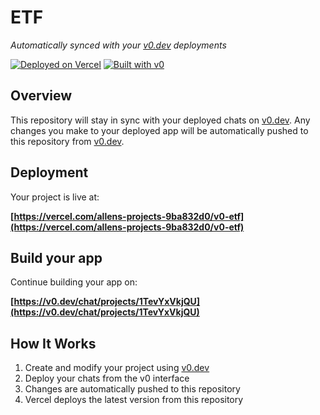 # ETF

*Automatically synced with your [v0.dev](https://v0.dev) deployments*

[![Deployed on Vercel](https://img.shields.io/badge/Deployed%20on-Vercel-black?style=for-the-badge&logo=vercel)](https://vercel.com/allens-projects-9ba832d0/v0-etf)
[![Built with v0](https://img.shields.io/badge/Built%20with-v0.dev-black?style=for-the-badge)](https://v0.dev/chat/projects/1TevYxVkjQU)

## Overview

This repository will stay in sync with your deployed chats on [v0.dev](https://v0.dev).
Any changes you make to your deployed app will be automatically pushed to this repository from [v0.dev](https://v0.dev).

## Deployment

Your project is live at:

**[https://vercel.com/allens-projects-9ba832d0/v0-etf](https://vercel.com/allens-projects-9ba832d0/v0-etf)**

## Build your app

Continue building your app on:

**[https://v0.dev/chat/projects/1TevYxVkjQU](https://v0.dev/chat/projects/1TevYxVkjQU)**

## How It Works

1. Create and modify your project using [v0.dev](https://v0.dev)
2. Deploy your chats from the v0 interface
3. Changes are automatically pushed to this repository
4. Vercel deploys the latest version from this repository